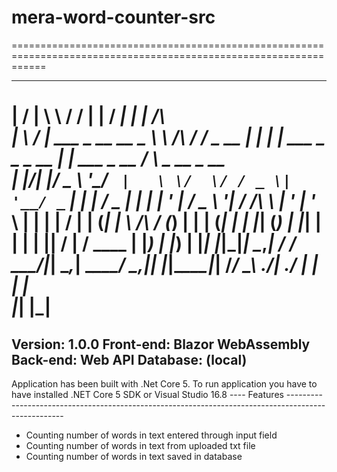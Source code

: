 # mera-word-counter-src
==================================================================================================================
  __  __                 __          __           _    _____                  _                                   
 |  \/  |                \ \        / /          | |  / ____|                | |                /\                
 | \  / | ___ _ __ __ _   \ \  /\  / /__  _ __ __| | | |     ___  _   _ _ __ | |_ ___ _ __     /  \   _ __  _ __  
 | |\/| |/ _ \ '__/ _` |   \ \/  \/ / _ \| '__/ _` | | |    / _ \| | | | '_ \| __/ _ \ '__|   / /\ \ | '_ \| '_ \ 
 | |  | |  __/ | | (_| |    \  /\  / (_) | | | (_| | | |___| (_) | |_| | | | | ||  __/ |     / ____ \| |_) | |_) |
 |_|  |_|\___|_|  \__,_|     \/  \/ \___/|_|  \__,_|  \_____\___/ \__,_|_| |_|\__\___|_|    /_/    \_\ .__/| .__/ 
                                                                                                     | |   | |    
                                                                                                     |_|   |_|    
==================================================================================================================
Version: 1.0.0
Front-end: Blazor WebAssembly
Back-end: Web API
Database: (local)
------------------------------------------------------------------------------------------------------------------
Application has been built with .Net Core 5.
To run application you have to have installed .NET Core 5 SDK or Visual Studio 16.8
---- Features ----------------------------------------------------------------------------------------------------
 * Counting number of words in text entered through input field
 * Counting number of words in text from uploaded txt file
 * Counting number of words in text saved in database
